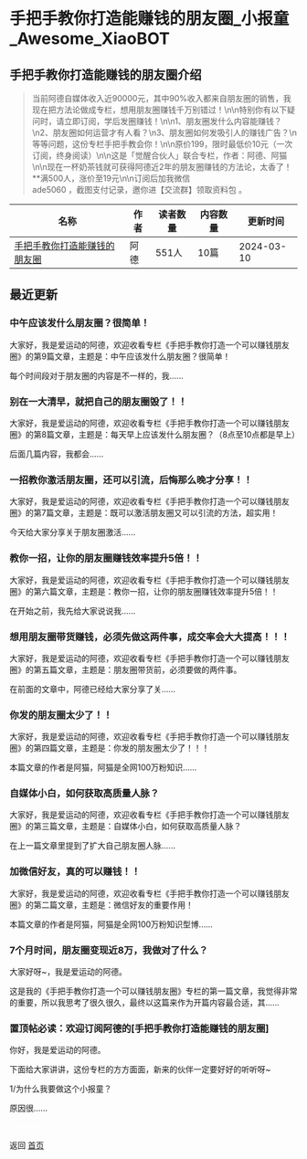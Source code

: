 # 手把手教你打造能赚钱的朋友圈_小报童_Awesome_XiaoBOT

## 手把手教你打造能赚钱的朋友圈介绍
> 当前阿德自媒体收入近90000元，其中90%收入都来自朋友圈的销售，我现在把方法论做成专栏，想用朋友圈赚钱千万别错过！\n\n特别你有以下疑问时，请立即订阅，学后发圈赚钱！\n\n1、朋友圈发什么内容能赚钱？\n2、朋友圈如何运营才有人看？\n3、朋友圈如何发吸引人的赚钱广告？\n等等问题，这份专栏手把手教会你！\n\n原价199，限时最低价10元（一次订阅，终身阅读）\n\n这是「觉醒合伙人」联合专栏，作者：阿德、阿猫\n\n现在一杯奶茶钱就可获得阿德近2年的朋友圈赚钱的方法论，太香了！**满500人，涨价至19元\n\n订阅后加我微信  
ade5060 ，截图支付记录，邀你进【交流群】领取资料包 。  
  


|名称|作者|读者数量|内容数量|更新时间|
|---|---|---|---|---|
|[手把手教你打造能赚钱的朋友圈](https://xiaobot.net/p/ade12345?refer=0b133df9-27dc-423b-8101-639049001c13)|阿德|551人|10篇|2024-03-10|

## 最近更新
### 中午应该发什么朋友圈？很简单！

大家好，我是爱运动的阿德，欢迎收看专栏《手把手教你打造一个可以赚钱朋友圈》的第9篇文章，主题是：中午应该发什么朋友圈？很简单！

每个时间段对于朋友圈的内容是不一样的，我......

### 别在一大清早，就把自己的朋友圈毁了！！

大家好，我是爱运动的阿德，欢迎收看专栏《手把手教你打造一个可以赚钱朋友圈》的第8篇文章，主题是：每天早上应该发什么朋友圈？（8点至10点都是早上）

后面几篇内容，我都会......

### 一招教你激活朋友圈，还可以引流，后悔那么晚才分享！！

大家好，我是爱运动的阿德，欢迎收看专栏《手把手教你打造一个可以赚钱朋友圈》的第7篇文章，主题是：既可以激活朋友圈又可以引流的方法，超实用！

今天给大家分享关于朋友圈激活......

### 教你一招，让你的朋友圈赚钱效率提升5倍！！

大家好，我是爱运动的阿德，欢迎收看专栏《手把手教你打造一个可以赚钱朋友圈》的第六篇文章，主题是：教你一招，让你的朋友圈赚钱效率提升5倍！！

在开始之前，我先给大家说说我......

### 想用朋友圈带货赚钱，必须先做这两件事，成交率会大大提高！！！

大家好，我是爱运动的阿德，欢迎收看专栏《手把手教你打造一个可以赚钱朋友圈》的第五篇文章，主题是：朋友圈带货前，必须要做的两件事。

在前面的文章中，阿德已经给大家分享了关......

### 你发的朋友圈太少了！！

大家好，我是爱运动的阿德，欢迎收看专栏《手把手教你打造一个可以赚钱朋友圈》的第四篇文章，主题是：你发的朋友圈太少了！！！

本篇文章的作者是阿猫，阿猫是全网100万粉知识......

### 自媒体小白，如何获取高质量人脉？

大家好，我是爱运动的阿德，欢迎收看专栏《手把手教你打造一个可以赚钱朋友圈》的第三篇文章，主题是：自媒体小白，如何获取高质量人脉？

在上一篇文章里提到了扩大自己朋友圈人脉......

### 加微信好友，真的可以赚钱！！

大家好，我是爱运动的阿德，欢迎收看专栏《手把手教你打造一个可以赚钱朋友圈》的第二篇文章，主题是：微信好友的重要作用！

本篇文章的作者是阿猫，阿猫是全网100万粉知识型博......

### 7个月时间，朋友圈变现近8万，我做对了什么？

大家好呀~，我是爱运动的阿德。

这是我的《手把手教你打造一个可以赚钱朋友圈》专栏的第一篇文章，我觉得非常的重要，所以我思考了很久很久，最终以这篇来作为开篇内容最合适，其......

### 置顶帖必读：欢迎订阅阿德的[手把手教你打造能赚钱的朋友圈]

你好，我是爱运动的阿德。

下面给大家讲讲，这份专栏的方方面面，新来的伙伴一定要好好的听听呀~

1/为什么我要做这个小报童？

原因很......


<a href="https://github.com/Reno9527/awesome-xiaobot" style="color: white; text-decoration: none;">awesome-xiaobot</a>

返回 [首页](../README.md)
